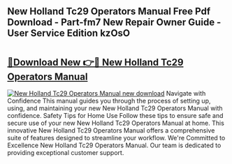 ## New Holland Tc29 Operators Manual Free Pdf Download - Part-fm7 New Repair Owner Guide - User Service Edition kzOsO

# <h2><a href="http://bc94997.oget.top/?id=New+Holland+Tc29+Operators+Manual">🔗Download New 👉🔴 New Holland Tc29 Operators Manual</a></h2>

[![New Holland Tc29 Operators Manual new download](https://i.imgur.com/5g1atiW.png)](http://bc94997.oget.top/?id=New+Holland+Tc29+Operators+Manual)
Navigate with Confidence This manual guides you through the process of setting up, using, and maintaining your new New Holland Tc29 Operators Manual with confidence. Safety Tips for Home Use Follow these tips to ensure safe and secure use of your new New Holland Tc29 Operators Manual at home. This innovative New Holland Tc29 Operators Manual offers a comprehensive suite of features designed to streamline your workflow. We're Committed to Excellence New Holland Tc29 Operators Manual. Our team is dedicated to providing exceptional customer support.
